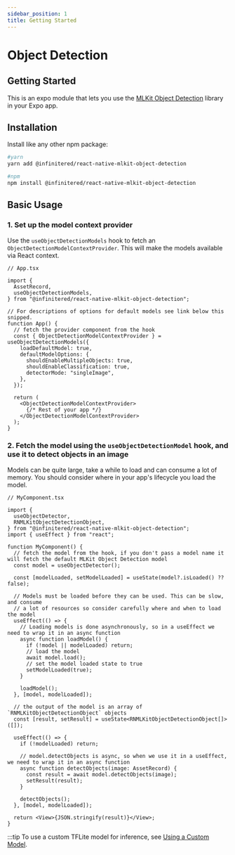 ```yaml
---
sidebar_position: 1
title: Getting Started
---
```


# Object Detection

## Getting Started

This is an expo module that lets you use
the [MLKit Object Detection](https://developers.google.com/ml-kit/vision/object-detection) library in your Expo app.

## Installation

Install like any other npm package:

```bash
#yarn
yarn add @infinitered/react-native-mlkit-object-detection

#npm
npm install @infinitered/react-native-mlkit-object-detection
```

## Basic Usage

### 1. Set up the model context provider

Use the `useObjectDetectionModels` hook to fetch an `ObjectDetectionModelContextProvider`. This will make the models
available via React context.

```tsx
// App.tsx

import {
  AssetRecord,
  useObjectDetectionModels,
} from "@infinitered/react-native-mlkit-object-detection";

// For descriptions of options for default models see link below this snipped.
function App() {
  // fetch the provider component from the hook
  const { ObjectDetectionModelContextProvider } = useObjectDetectionModels({
    loadDefaultModel: true,
    defaultModelOptions: {
      shouldEnableMultipleObjects: true,
      shouldEnableClassification: true,
      detectorMode: "singleImage",
    },
  });

  return (
    <ObjectDetectionModelContextProvider>
      {/* Rest of your app */}
    </ObjectDetectionModelContextProvider>
  );
}
```

### 2. Fetch the model using the `useObjectDetectionModel` hook, and use it to detect objects in an image

Models can be quite large, take a while to load and can consume a lot of memory. You should consider where in your
app's lifecycle you load the model.

```tsx
// MyComponent.tsx

import {
  useObjectDetector,
  RNMLKitObjectDetectionObject,
} from "@infinitered/react-native-mlkit-object-detection";
import { useEffect } from "react";

function MyComponent() {
  // fetch the model from the hook, if you don't pass a model name it will fetch the default MLKit Object Detection model
  const model = useObjectDetector();

  const [modelLoaded, setModelLoaded] = useState(model?.isLoaded() ?? false);

  // Models must be loaded before they can be used. This can be slow, and consume
  // a lot of resources so consider carefully where and when to load the model
  useEffect(() => {
    // Loading models is done asynchronously, so in a useEffect we need to wrap it in an async function
    async function loadModel() {
      if (!model || modelLoaded) return;
      // load the model
      await model.load();
      // set the model loaded state to true
      setModelLoaded(true);
    }

    loadModel();
  }, [model, modelLoaded]);

  // the output of the model is an array of `RNMLKitObjectDetectionObject` objects
  const [result, setResult] = useState<RNMLKitObjectDetectionObject[]>([]);

  useEffect(() => {
    if (!modelLoaded) return;

    // model.detectObjects is async, so when we use it in a useEffect, we need to wrap it in an async function
    async function detectObjects(image: AssetRecord) {
      const result = await model.detectObjects(image);
      setResult(result);
    }

    detectObjects();
  }, [model, modelLoaded]);

  return <View>{JSON.stringify(result)}</View>;
}
```

:::tip
To use a custom TFLite model for inference, see [Using a Custom Model](./using-a-custom-model).
